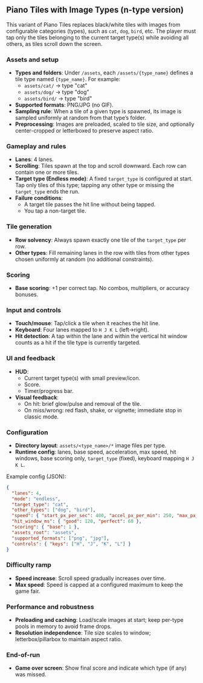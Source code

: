 ## Piano Tiles with Image Types (n-type version)

This variant of Piano Tiles replaces black/white tiles with images from configurable categories (types), such as `cat`, `dog`, `bird`, etc. The player must tap only the tiles belonging to the current target type(s) while avoiding all others, as tiles scroll down the screen.

### Assets and setup

- **Types and folders**: Under `/assets`, each `/assets/{type_name}` defines a tile type named `{type_name}`. For example:
  - `assets/cat/` → type "cat"
  - `assets/dog/` → type "dog"
  - `assets/bird/` → type "bird"
- **Supported formats**: PNG/JPG (no GIF).
- **Sampling rule**: When a tile of a given type is spawned, its image is sampled uniformly at random from that type’s folder.
- **Preprocessing**: Images are preloaded, scaled to tile size, and optionally center-cropped or letterboxed to preserve aspect ratio.

### Gameplay and rules

- **Lanes**: 4 lanes.
- **Scrolling**: Tiles spawn at the top and scroll downward. Each row can contain one or more tiles.
- **Target type (Endless mode)**: A fixed `target_type` is configured at start. Tap only tiles of this type; tapping any other type or missing the `target_type` ends the run.
- **Failure conditions**:
  - A target tile passes the hit line without being tapped.
  - You tap a non-target tile.

### Tile generation

- **Row solvency**: Always spawn exactly one tile of the `target_type` per row.
- **Other types**: Fill remaining lanes in the row with tiles from other types chosen uniformly at random (no additional constraints).

### Scoring

- **Base scoring**: +1 per correct tap. No combos, multipliers, or accuracy bonuses.

### Input and controls

- **Touch/mouse**: Tap/click a tile when it reaches the hit line.
- **Keyboard**: Four lanes mapped to `H J K L` (left→right).
- **Hit detection**: A tap within the lane and within the vertical hit window counts as a hit if the tile type is currently targeted.

### UI and feedback

- **HUD**:
  - Current target type(s) with small preview/icon.
  - Score.
  - Timer/progress bar.
- **Visual feedback**:
  - On hit: brief glow/pulse and removal of the tile.
  - On miss/wrong: red flash, shake, or vignette; immediate stop in classic mode.

### Configuration

- **Directory layout**: `assets/<type_name>/*` image files per type.
- **Runtime config**: lanes, base speed, acceleration, max speed, hit windows, base scoring only, `target_type` (fixed), keyboard mapping `H J K L`.

Example config (JSON):

```json
{
  "lanes": 4,
  "mode": "endless",
  "target_type": "cat",
  "other_types": ["dog", "bird"],
  "speed": { "start_px_per_sec": 400, "accel_px_per_min": 250, "max_px_per_sec": 1200 },
  "hit_window_ms": { "good": 120, "perfect": 60 },
  "scoring": { "base": 1 },
  "assets_root": "assets",
  "supported_formats": ["png", "jpg"],
  "controls": { "keys": ["H", "J", "K", "L"] }
}
```

### Difficulty ramp

- **Speed increase**: Scroll speed gradually increases over time.
- **Max speed**: Speed is capped at a configured maximum to keep the game fair.

### Performance and robustness

- **Preloading and caching**: Load/scale images at start; keep per-type pools in memory to avoid frame drops.
- **Resolution independence**: Tile size scales to window; letterbox/pillarbox to maintain aspect ratio.

### End-of-run

- **Game over screen**: Show final score and indicate which type (if any) was missed.


